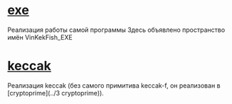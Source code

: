 # [exe](exe)
Реализация работы самой программы
Здесь объявлено пространство имён VinKekFish_EXE

# [keccak](keccak)

Реализация keccak (без самого примитива keccak-f, он реализован в [cryptoprime](../3 cryptoprime)).


